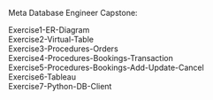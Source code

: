 Meta Database Engineer Capstone:  

Exercise1-ER-Diagram  
Exercise2-Virtual-Table  
Exercise3-Procedures-Orders  
Exercise4-Procedures-Bookings-Transaction  
Exercise5-Procedures-Bookings-Add-Update-Cancel  
Exercise6-Tableau  
Exercise7-Python-DB-Client  
